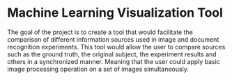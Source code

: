 # Machine Learning Visualization Tool

The goal of the project is to create a tool that would facilitate the comparison of different information sources used in image and document recognition experiments.
This tool would allow the user to compare sources such as the ground truth, the original subject, the experiment results and others in a synchronized manner. Meaning that the user could apply basic image processing operation on a set of images simultaneously.
